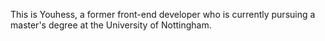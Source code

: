 This is Youhess, a former front-end developer who is currently pursuing a master's degree at the University of Nottingham.

<!---
youhess/youhess is a ✨ special ✨ repository because its `README.md` (this file) appears on your GitHub profile.
You can click the Preview link to take a look at your changes.
--->
